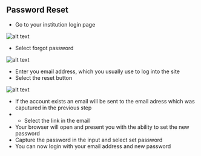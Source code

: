 ## **Password Reset** 

- Go to your institution login page

![alt text][logo]

[logo]: https://image.ibb.co/diBXxz/loginpage.png "Login Page"


- Select forgot password

![alt text][logo]

[logo]: https://image.ibb.co/hWMqHz/forgotpassword.png "Forgot Password"

- Enter you email address, which you usually use to log into the site
- Select the reset button


![alt text][logo]

[logo]: https://image.ibb.co/gPJgPe/resetpassword.png "Reset Password"

- If the account exists an email will be sent to the email adress which was caputured in the previous step
- - Select the link in the email
- Your browser will open and present you with the ability to set the new password
- Capture the password in the input and select set password
- You can now login with your email address and new password
